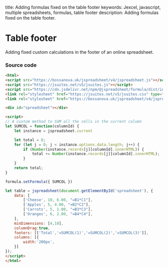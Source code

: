 title: Adding formulas fixed on the table footer
keywords: Jexcel, javascript, multiple spreadsheets, formulas, table footer
description: Adding formulas fixed on the table footer.

# Table footer

Adding fixed custom calculations in the footer of an online spreadsheet.

### Source code

```html
<html>
<script src="https://bossanova.uk/jspreadsheet/v4/jspreadsheet.js"></script>
<script src="https://jsuites.net/v5/jsuites.js"></script>
<script src="https://cdn.jsdelivr.net/npm/@jspreadsheet/formula/dist/index.min.js"></script>
<link rel="stylesheet" href="https://jsuites.net/v5/jsuites.css" type="text/css" />
<link rel="stylesheet" href="https://bossanova.uk/jspreadsheet/v4/jspreadsheet.css" type="text/css" />

<div id="spreadsheet"></div>

<script>
// A custom method to SUM all the cells in the current column
let SUMCOL = function(columnId) {
    let instance = jspreadsheet.current

    let total = 0;
    for (let j = 0; j < instance.options.data.length; j++) {
        if (Number(instance.records[j][columnId].innerHTML)) {
            total += Number(instance.records[j][columnId].innerHTML);
        }
    }
    return total;
}

formula.setFormula({ SUMCOL })

let table = jspreadsheet(document.getElementById('spreadsheet'), {
    data: [
        ['Cheese', 10, 6.00, "=B1*C1"],
        ['Apples', 5, 4.00, "=B2*C2"],
        ['Carrots', 5, 1.00, "=B3*C3"],
        ['Oranges', 6, 2.00, "=B4*C4"],
    ],
    minDimensions: [4,10],
    columnDrag:true,
    footers: [['Total','=SUMCOL(1)','=SUMCOL(2)','=SUMCOL(3)']],
    columns: [{
        width:'200px',
    }]
});
</script>
</html>
```  
  

